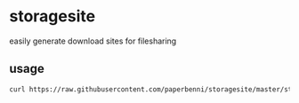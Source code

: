 # storagesite
easily generate download sites for filesharing

## usage
```sh
curl https://raw.githubusercontent.com/paperbenni/storagesite/master/storagesite.sh | bash
```
